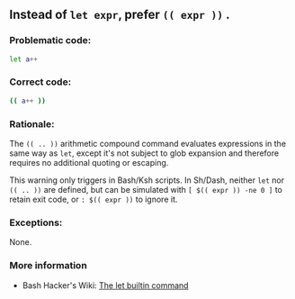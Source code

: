 ## Instead of `let expr`, prefer `(( expr ))` .

### Problematic code:

```sh
let a++
```

### Correct code:

```sh
(( a++ ))
```
### Rationale:

The `(( .. ))` arithmetic compound command evaluates expressions in the same way as `let`, except it's not subject to glob expansion and therefore requires no additional quoting or escaping. 

This warning only triggers in Bash/Ksh scripts. In Sh/Dash, neither `let` nor `(( .. ))` are defined, but can be simulated with `[ $(( expr )) -ne 0 ]` to retain exit code, or `: $(( expr ))` to ignore it.

### Exceptions:

None.

### More information

* Bash Hacker's Wiki: [The let builtin command](http://wiki.bash-hackers.org/commands/builtin/let)